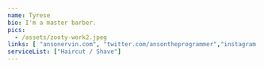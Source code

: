 ```yaml
---
name: Tyrese
bio: I'm a master barber.
pics:
  - /assets/zooty-work2.jpeg
links: [ "ansonervin.com", "twitter.com/ansontheprogrammer","instagram.com/ansontheprogrammer" ]
serviceList: ["Haircut / Shave"]
---
```

